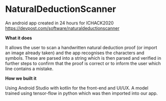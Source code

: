 # NaturalDeductionScanner

An android app created in 24 hours for ICHACK2020
https://devpost.com/software/naturaldeductionscanner

**What it does**

It allows the user to scan a handwritten natural deduction proof (or import an image already taken) and the app recognises the characters and symbols. These are parsed into a string which is then parsed and verified in further steps to confirm that the proof is correct or to inform the user which line contains a mistake.

**How we built it**

Using Android Studio with kotlin for the front-end and UI/UX. A model trained using tensor-flow in python which was then imported into our app.
